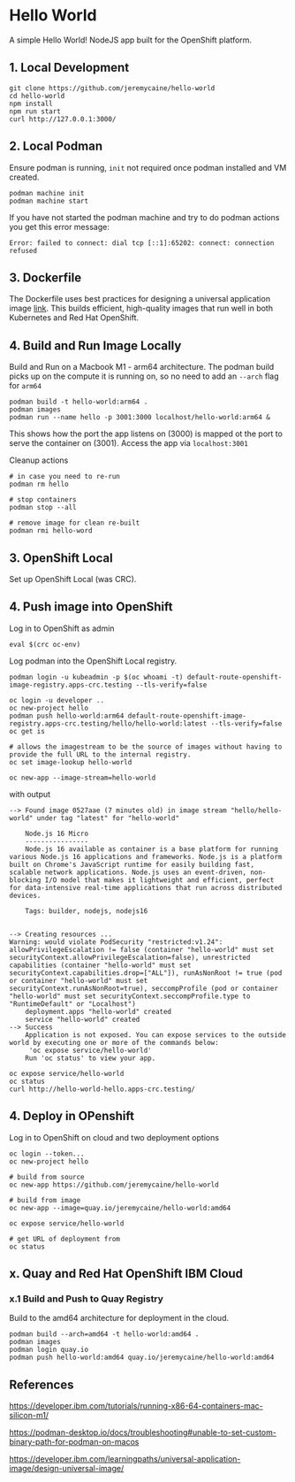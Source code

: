 # Hello World
A simple Hello World! NodeJS app built for the OpenShift platform.

## 1. Local Development
```
git clone https://github.com/jeremycaine/hello-world
cd hello-world
npm install
npm run start
curl http://127.0.0.1:3000/
```

## 2. Local Podman
Ensure podman is running, `init` not required once podman installed and VM created.
```
podman machine init
podman machine start
```

If you have not started the podman machine and try to do podman actions you get this error message:
```
Error: failed to connect: dial tcp [::1]:65202: connect: connection refused
```

## 3. Dockerfile
The Dockerfile uses best practices for designing a universal application image [link](https://developer.ibm.com/learningpaths/universal-application-image/). This builds efficient, high-quality images that run well in both Kubernetes and Red Hat OpenShift.

## 4. Build and Run Image Locally
Build and Run on a Macbook M1 - arm64 architecture. The podman build picks up on the compute it is running on, so no need to add an `--arch` flag for `arm64`
```
podman build -t hello-world:arm64 .
podman images
podman run --name hello -p 3001:3000 localhost/hello-world:arm64 &
```
This shows how the port the app listens on (3000) is mapped ot the port to serve the container on (3001). Access the app via `localhost:3001`

Cleanup actions
```
# in case you need to re-run
podman rm hello

# stop containers
podman stop --all

# remove image for clean re-built
podman rmi hello-word
```

## 3. OpenShift Local 
Set up OpenShift Local (was CRC).

## 4. Push image into OpenShift
Log in to OpenShift as admin
```
eval $(crc oc-env)
```

Log podman into the OpenShift Local registry.
```
podman login -u kubeadmin -p $(oc whoami -t) default-route-openshift-image-registry.apps-crc.testing --tls-verify=false

oc login -u developer ..
oc new-project hello
podman push hello-world:arm64 default-route-openshift-image-registry.apps-crc.testing/hello/hello-world:latest --tls-verify=false
oc get is

# allows the imagestream to be the source of images without having to provide the full URL to the internal registry.
oc set image-lookup hello-world

oc new-app --image-stream=hello-world
```
with output
```
--> Found image 0527aae (7 minutes old) in image stream "hello/hello-world" under tag "latest" for "hello-world"

    Node.js 16 Micro
    ----------------
    Node.js 16 available as container is a base platform for running various Node.js 16 applications and frameworks. Node.js is a platform built on Chrome's JavaScript runtime for easily building fast, scalable network applications. Node.js uses an event-driven, non-blocking I/O model that makes it lightweight and efficient, perfect for data-intensive real-time applications that run across distributed devices.

    Tags: builder, nodejs, nodejs16


--> Creating resources ...
Warning: would violate PodSecurity "restricted:v1.24": allowPrivilegeEscalation != false (container "hello-world" must set securityContext.allowPrivilegeEscalation=false), unrestricted capabilities (container "hello-world" must set securityContext.capabilities.drop=["ALL"]), runAsNonRoot != true (pod or container "hello-world" must set securityContext.runAsNonRoot=true), seccompProfile (pod or container "hello-world" must set securityContext.seccompProfile.type to "RuntimeDefault" or "Localhost")
    deployment.apps "hello-world" created
    service "hello-world" created
--> Success
    Application is not exposed. You can expose services to the outside world by executing one or more of the commands below:
     'oc expose service/hello-world'
    Run 'oc status' to view your app.
```

```
oc expose service/hello-world
oc status
curl http://hello-world-hello.apps-crc.testing/
```


## 4. Deploy in OPenshift

Log in to OpenShift on cloud and two deployment options
```
oc login --token...
oc new-project hello

# build from source
oc new-app https://github.com/jeremycaine/hello-world

# build from image
oc new-app --image=quay.io/jeremycaine/hello-world:amd64

oc expose service/hello-world

# get URL of deployment from
oc status
```

## x. Quay and Red Hat OpenShift IBM Cloud

### x.1 Build and Push to Quay Registry
Build to the amd64 architecture for deployment in the cloud.
```
podman build --arch=amd64 -t hello-world:amd64 .
podman images
podman login quay.io
podman push hello-world:amd64 quay.io/jeremycaine/hello-world:amd64
```

## References

https://developer.ibm.com/tutorials/running-x86-64-containers-mac-silicon-m1/ 

https://podman-desktop.io/docs/troubleshooting#unable-to-set-custom-binary-path-for-podman-on-macos 

https://developer.ibm.com/learningpaths/universal-application-image/design-universal-image/ 

